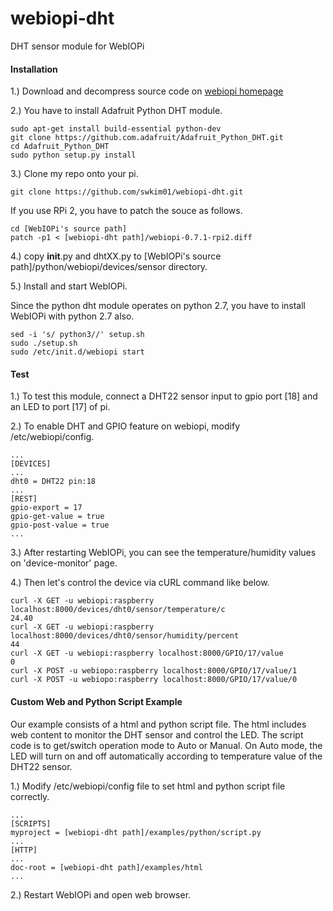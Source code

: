 # webiopi-dht
DHT sensor module for WebIOPi

#### Installation
1.) Download and decompress source code on [webiopi homepage](http://webiopi.trouch.com/)

2.) You have to install Adafruit Python DHT module.
```shell
sudo apt-get install build-essential python-dev
git clone https://github.com.adafruit/Adafruit_Python_DHT.git
cd Adafruit_Python_DHT
sudo python setup.py install
```
3.) Clone my repo onto your pi.
```shell
git clone https://github.com/swkim01/webiopi-dht.git
```
If you use RPi 2, you have to patch the souce as follows.
```shell
cd [WebIOPi's source path]
patch -p1 < [webiopi-dht path]/webiopi-0.7.1-rpi2.diff
```

4.) copy __init__.py and dhtXX.py to [WebIOPi's source path]/python/webiopi/devices/sensor directory.

5.) Install and start WebIOPi.

Since the python dht module operates on python 2.7, you have to install WebIOPi with python 2.7 also.
```shell
sed -i 's/ python3//' setup.sh
sudo ./setup.sh
sudo /etc/init.d/webiopi start
```

#### Test
1.) To test this module, connect a DHT22 sensor input to gpio port [18] and an LED to port [17] of pi.

2.) To enable DHT and GPIO feature on webiopi, modify /etc/webiopi/config.
```
...
[DEVICES]
...
dht0 = DHT22 pin:18
...
[REST]
gpio-export = 17
gpio-get-value = true
gpio-post-value = true
...
```

3.) After restarting WebIOPi, you can see the temperature/humidity values on 'device-monitor' page.

4.) Then let's control the device via cURL command like below.
```
curl -X GET -u webiopi:raspberry localhost:8000/devices/dht0/sensor/temperature/c
24.40
curl -X GET -u webiopi:raspberry localhost:8000/devices/dht0/sensor/humidity/percent
44
curl -X GET -u webiopi:raspberry localhost:8000/GPIO/17/value
0
curl -X POST -u webiopo:raspberry localhost:8000/GPIO/17/value/1
curl -X POST -u webiopo:raspberry localhost:8000/GPIO/17/value/0
```

#### Custom Web and Python Script Example
Our example consists of a html and python script file. The html includes web content to monitor the DHT sensor and control the LED. The script code is to get/switch operation mode to Auto or Manual. On Auto mode, the LED will turn on and off automatically according to temperature value of the DHT22 sensor.

1.) Modify /etc/webiopi/config file to set html and python script file correctly.
```
...
[SCRIPTS]
myproject = [webiopi-dht path]/examples/python/script.py
...
[HTTP]
...
doc-root = [webiopi-dht path]/examples/html
...
```

2.) Restart WebIOPi and open web browser. 
